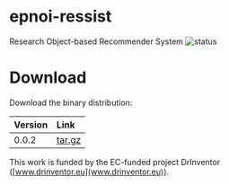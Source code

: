 # epnoi-ressist
Research Object-based Recommender System ![status](https://travis-ci.org/cbadenes/epnoi-ressist.svg?branch=master)



# Download

Download the binary distribution:

| Version | Link |
| :------- |:-----|
| 0.0.2    | [tar.gz](http://github.com/cbadenes/epnoi-ressist/raw/mvn-repo/es/upm/oeg/epnoi/epnoi-ressist/0.0.2/epnoi-ressist-0.0.2.tar.gz)|

This work is funded by the EC-funded project DrInventor ([www.drinventor.eu](www.drinventor.eu)).
